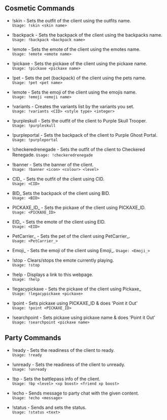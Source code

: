 ## Cosmetic Commands
* !skin - Sets the outfit of the client using the outfits name.<br>
``Usage: !skin <skin name>``

* !backpack - Sets the backpack of the client using the backpacks name.     
``Usage: !backpack <backpack name>``

* !emote - Sets the emote of the client using the emotes name.              
``Usage: !emote <emote name>``

* !pickaxe - Sets the pickaxe of the client using the pickaxe name.         
``Usage: !pickaxe <pickaxe name>``

* !pet - Sets the pet (backpack) of the client using the pets name.         
``Usage: !pet <pet name>``

* !emote - Sets the emoji of the client using the emojis name.         
``Usage: !emoji <emoji name>``

* !variants - Creates the variants list by the variants you set.            
``Usage: !variants <CID> <style type> <integer>``

* !purpleskull - Sets the outfit of the client to Purple Skull Trooper.     
``Usage: !purpleskull``

* !purpleportal - Sets the backpack of the client to Purple Ghost Portal.   
``Usage: !purpleportal``

* !checkeredrenegade - Sets the outfit of the client to Checkered Renegade. 
``Usage: !checkeredrenegade``

* !banner - Sets the banner of the client.                                  
``Usage: !banner <icon> <colour> <level>``

* CID_ - Sets the outfit of the client using CID.                           
``Usage: <CID>``

* BID_ Sets the backpack of the client using BID.                           
``Usage: <BID>``

* PICKAXE_ID_ - Sets the pickaxe of the client using PICKAXE_ID.            
``Usage: <PICKAXE_ID>``

* EID_ - Sets the emote of the client using EID.                            
``Usage: <EID>``

* PetCarrier_ - Sets the pet of the client using PetCarrier_.                            
``Usage: <PetCarrier_>``

* Emoji_ - Sets the emoji of the client using Emoji_.
``Usage: <Emoji_>``

* !stop - Clears/stops the emote currently playing.                         
``Usage: !stop``

* !help - Displays a link to this webpage.                                  
``Usage: !help``

* !legacypickaxe - Sets the pickaxe of the client using Pickaxe_            
``Usage: !legacypickaxe <pickaxe>``

* !point - Sets pickaxe using PICKAXE_ID & does 'Point it Out'              
``Usage: !point <PICKAXE_ID>``

* !searchpoint - Sets pickaxe using pickaxe name & does 'Point it Out'      
``Usage: !searchpoint <pickaxe name>``

## Party Commands
* !ready - Sets the readiness of the client to ready.                       
``Usage: !ready``

* !unready - Sets the readiness of the client to unready.                   
``Usage: !unready``

* !bp - Sets the battlepass info of the client.                             
``Usage: !bp <level> <xp boost> <friend xp boost>``

* !echo - Sends message to party chat with the given content.               
``Usage: !echo <message> ``

* !status - Sends and sets the status.<br>
``Usage: !status <text>``